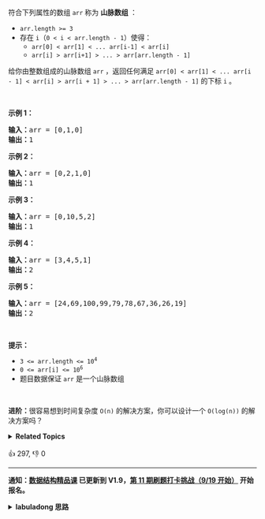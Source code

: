 符合下列属性的数组 <code>arr</code> 称为 <strong>山脉数组</strong> ：

<ul> 
 <li><code>arr.length &gt;= 3</code></li> 
 <li>存在 <code>i</code>（<code>0 &lt; i&nbsp;&lt; arr.length - 1</code>）使得： 
  <ul> 
   <li><code>arr[0] &lt; arr[1] &lt; ... arr[i-1] &lt; arr[i] </code></li> 
   <li><code>arr[i] &gt; arr[i+1] &gt; ... &gt; arr[arr.length - 1]</code></li> 
  </ul> </li> 
</ul>

<p>给你由整数组成的山脉数组 <code>arr</code> ，返回任何满足 <code>arr[0] &lt; arr[1] &lt; ... arr[i - 1] &lt; arr[i] &gt; arr[i + 1] &gt; ... &gt; arr[arr.length - 1]</code> 的下标 <code>i</code> 。</p>

<p>&nbsp;</p>

<p><strong>示例 1：</strong></p>

<pre>
<strong>输入：</strong>arr = [0,1,0]
<strong>输出：</strong>1
</pre>

<p><strong>示例 2：</strong></p>

<pre>
<strong>输入：</strong>arr = [0,2,1,0]
<strong>输出：</strong>1
</pre>

<p><strong>示例 3：</strong></p>

<pre>
<strong>输入：</strong>arr = [0,10,5,2]
<strong>输出：</strong>1
</pre>

<p><strong>示例 4：</strong></p>

<pre>
<strong>输入：</strong>arr = [3,4,5,1]
<strong>输出：</strong>2
</pre>

<p><strong>示例 5：</strong></p>

<pre>
<strong>输入：</strong>arr = [24,69,100,99,79,78,67,36,26,19]
<strong>输出：</strong>2
</pre>

<p>&nbsp;</p>

<p><strong>提示：</strong></p>

<ul> 
 <li><code>3 &lt;= arr.length &lt;= 10<sup>4</sup></code></li> 
 <li><code>0 &lt;= arr[i] &lt;= 10<sup>6</sup></code></li> 
 <li>题目数据保证 <code>arr</code> 是一个山脉数组</li> 
</ul>

<p>&nbsp;</p>

<p><strong>进阶：</strong>很容易想到时间复杂度 <code>O(n)</code> 的解决方案，你可以设计一个 <code>O(log(n))</code> 的解决方案吗？</p>

<details><summary><strong>Related Topics</strong></summary>数组 | 二分查找</details><br>

<div>👍 297, 👎 0</div>

<div id="labuladong"><hr>

**通知：[数据结构精品课](https://aep.h5.xeknow.com/s/1XJHEO) 已更新到 V1.9，[第 11 期刷题打卡挑战（9/19 开始）](https://mp.weixin.qq.com/s/eUG2OOzY3k_ZTz-CFvtv5Q) 开始报名。**

<details><summary><strong>labuladong 思路</strong></summary>

## 基本思路

[二分搜索框架详解](https://labuladong.github.io/article/fname.html?fname=二分查找详解) 的经典应用，不过这道题和 [162. 寻找峰值](/problems/find-peak-element) 差不多，直接把 162 题的解法复制过来即可通过。

**标签：[二分搜索](https://mp.weixin.qq.com/mp/appmsgalbum?__biz=MzAxODQxMDM0Mw==&action=getalbum&album_id=2120601117519675393)，[数组](https://mp.weixin.qq.com/mp/appmsgalbum?__biz=MzAxODQxMDM0Mw==&action=getalbum&album_id=2120601117519675393)**

## 解法代码

```java
class Solution {
    public int peakIndexInMountainArray(int[] nums) {
        // 取两端都闭的二分搜索
        int left = 0, right = nums.length - 1;
        // 因为题目必然有解，所以设置 left == right 为结束条件
        while (left < right) {
            int mid = left + (right - left) / 2;
            if (nums[mid] > nums[mid + 1]) {
                // mid 本身就是峰值或其左侧有一个峰值
                right = mid;
            } else {
                // mid 右侧有一个峰值
                left = mid + 1;
            }
        }
        return left;
    }
}
```

**类似题目**：
  - [剑指 Offer II 069. 山峰数组的顶部 🟢](/problems/B1IidL)

</details>
</div>



